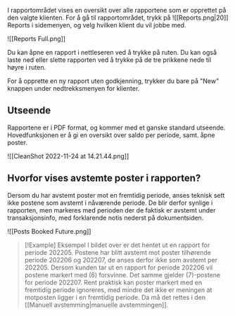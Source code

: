 I rapportområdet vises en oversikt over alle rapportene som er opprettet på den valgte klienten. For å gå til rapportområdet, trykk på ![[Reports.png|20]] Reports i sidemenyen, og velg hvilken klient du vil jobbe med.

![[Reports Full.png]]

Du kan åpne en rapport i nettleseren ved å trykke på ruten. Du kan også laste ned eller slette rapporten ved å trykke på de tre prikkene nede til høyre i ruten.

For å opprette en ny rapport uten godkjenning, trykker du bare på "New" knappen under nedtrekksmenyen for klienter.

## Utseende
Rapportene er i PDF format, og kommer med et ganske standard utseende. Hovedfunksjonen er å gi en oversikt over saldo per periode, samt. åpne poster.

![[CleanShot 2022-11-24 at 14.21.44.png]]

## Hvorfor vises avstemte poster i rapporten?
Dersom du har avstemt poster mot en fremtidig periode, anses teknisk sett ikke postene som avstemt i nåværende periode. De blir derfor synlige i rapporten, men markeres med perioden der de faktisk er avstemt under transaksjonsinfo, med forklarende notis nederst på dokumentsiden.

![[Posts Booked Future.png]]


> [!Example] Eksempel
> I bildet over er det hentet ut en rapport for periode 202205. Postene har blitt avstemt mot poster tilhørende periode 202206 og 202207, de anses derfor ikke som avstemt per 202205. Dersom kunden tar ut en rapport for periode 202206 vil postene markert med (6) forsvinne. Det samme gjelder (7)-postene for periode 202207.
> Rent praktisk kan poster markert med en fremtidig periode ignoreres, med mindre det ikke er meningen at motposten ligger i en fremtidig periode. Da må det rettes i den [[Manuell avstemming|manuelle avstemmingen]].
